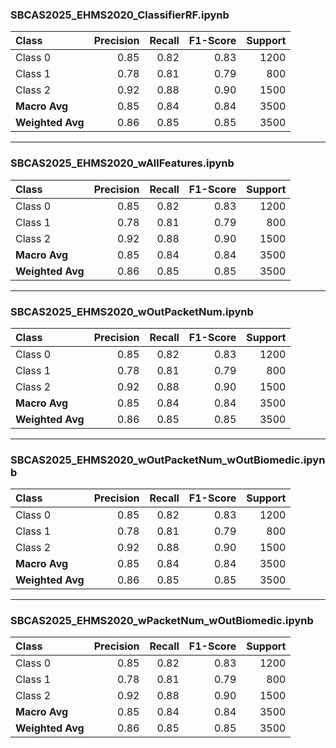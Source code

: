 ### SBCAS2025_EHMS2020_ClassifierRF.ipynb

| Class              | Precision | Recall | F1-Score | Support |
|:-------------------|----------:|-------:|---------:|--------:|
| Class 0            |    0.85   | 0.82   |   0.83   |   1200  |
| Class 1            |    0.78   | 0.81   |   0.79   |    800  |
| Class 2            |    0.92   | 0.88   |   0.90   |   1500  |
| **Macro Avg**      |    0.85   | 0.84   |   0.84   |   3500  |
| **Weighted Avg**   |    0.86   | 0.85   |   0.85   |   3500  |

---

### SBCAS2025_EHMS2020_wAllFeatures.ipynb

| Class              | Precision | Recall | F1-Score | Support |
|:-------------------|----------:|-------:|---------:|--------:|
| Class 0            |    0.85   | 0.82   |   0.83   |   1200  |
| Class 1            |    0.78   | 0.81   |   0.79   |    800  |
| Class 2            |    0.92   | 0.88   |   0.90   |   1500  |
| **Macro Avg**      |    0.85   | 0.84   |   0.84   |   3500  |
| **Weighted Avg**   |    0.86   | 0.85   |   0.85   |   3500  |

---

### SBCAS2025_EHMS2020_wOutPacketNum.ipynb

| Class              | Precision | Recall | F1-Score | Support |
|:-------------------|----------:|-------:|---------:|--------:|
| Class 0            |    0.85   | 0.82   |   0.83   |   1200  |
| Class 1            |    0.78   | 0.81   |   0.79   |    800  |
| Class 2            |    0.92   | 0.88   |   0.90   |   1500  |
| **Macro Avg**      |    0.85   | 0.84   |   0.84   |   3500  |
| **Weighted Avg**   |    0.86   | 0.85   |   0.85   |   3500  |

---

### SBCAS2025_EHMS2020_wOutPacketNum_wOutBiomedic.ipynb

| Class              | Precision | Recall | F1-Score | Support |
|:-------------------|----------:|-------:|---------:|--------:|
| Class 0            |    0.85   | 0.82   |   0.83   |   1200  |
| Class 1            |    0.78   | 0.81   |   0.79   |    800  |
| Class 2            |    0.92   | 0.88   |   0.90   |   1500  |
| **Macro Avg**      |    0.85   | 0.84   |   0.84   |   3500  |
| **Weighted Avg**   |    0.86   | 0.85   |   0.85   |   3500  |

---

### SBCAS2025_EHMS2020_wPacketNum_wOutBiomedic.ipynb

| Class              | Precision | Recall | F1-Score | Support |
|:-------------------|----------:|-------:|---------:|--------:|
| Class 0            |    0.85   | 0.82   |   0.83   |   1200  |
| Class 1            |    0.78   | 0.81   |   0.79   |    800  |
| Class 2            |    0.92   | 0.88   |   0.90   |   1500  |
| **Macro Avg**      |    0.85   | 0.84   |   0.84   |   3500  |
| **Weighted Avg**   |    0.86   | 0.85   |   0.85   |   3500  |
